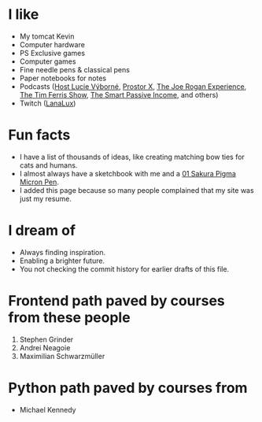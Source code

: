 # I like

- My tomcat Kevin
- Computer hardware
- PS Exclusive games
- Computer games
- Fine needle pens & classical pens
- Paper notebooks for notes
- Podcasts ([Host Lucie Výborné](https://radiozurnal.rozhlas.cz/host-lucie-vyborne-5997483), [Prostor X](https://www.reflex.cz/kategorie/7220/prostor-x), [The Joe Rogan Experience](https://open.spotify.com/show/4rOoJ6Egrf8K2IrywzwOMk), [The Tim Ferris Show](https://tim.blog/podcast/), [The Smart Passive Income](https://www.smartpassiveincome.com/shows/spi/), and others)
- Twitch ([LanaLux](https://www.youtube.com/channel/UCwxmPMKj69q8cWWBH-xUQ1w))

# Fun facts

- I have a list of thousands of ideas, like creating matching bow ties for cats and humans.
- I almost always have a sketchbook with me and a [01 Sakura Pigma Micron Pen](https://www.sakuraofamerica.com/product/pigma-micron/).
- I added this page because so many people complained that my site was just my resume.

# I dream of

- Always finding inspiration.
- Enabling a brighter future.
- You not checking the commit history for earlier drafts of this file.

# Frontend path paved by courses from these people

1. Stephen Grinder
2. Andrei Neagoie
3. Maximilian Schwarzmüller

# Python path paved by courses from
- Michael Kennedy
